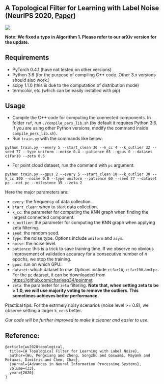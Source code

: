 ## A Topological Filter for Learning with Label Noise (NeurIPS 2020, [Paper](https://arxiv.org/pdf/2012.04835.pdf))

![](https://github.com/pxiangwu/TopoFilter/blob/master/figs/intro.png)

**Note: We fixed a typo in Algorithm 1. Please refer to our arXiv version for the update.**

## Requirements
- PyTorch 0.4.1 (have not tested on other versions)
- Python 3.6 (for the purpose of compiling C++ code. Other 3.x versions should also work.)
- scipy 1.1.0 (this is due to the computation of distribution mode)
- termcolor, etc (which can be easily installed with pip)

## Usage
- Compile the C++ code for computing the connected components. In folder `ref`, run `./compile_pers_lib.sh` (by default it requires Python 3.6. If you are using other Python versions, modify the command inside `compile_pers_lib.sh`).
- Run `train.py` with the commands like below:
```
python train.py --every 5 --start_clean 30 --k_cc 4 --k_outlier 32 --seed 77 --type uniform --noise 0.4 --patience 65 --gpus 0 --dataset cifar10 --zeta 0.5
```
- For point cloud dataset, run the command with `pc` argument:
```
python train.py --gpus 2 --every 5 --start_clean 10 --k_outlier 30 --k_cc 100 --noise 0.8 --type uniform --patience 60 --seed 77 --dataset pc --net pc --milestone 35 --zeta 2
```
Here the major parameters are:
- `every`: the frequency of data collection.
- `start_clean`: when to start data collection.
- `k_cc`: the parameter for computing the KNN graph when finding the largest connected component.
- `k_outlier`: the parameter for computing the KNN graph when applying zeta filtering.
- `seed`: the random seed.
- `type`: the noise type. Options include `uniform` and `asym`.
- `noise`: the noise level.
- `patience`: this is a trick to save training time. If we observe no obvious improvement of validation accuracy for a consecutive number of `N` epochs, we stop the training.
- `gpus`: run on which GPU.
- `dataset`: which dataset to use. Options include `cifar10`, `cifar100` and `pc`. For the `pc` dataset, it can be downloaded from https://github.com/charlesq34/pointnet
- `zeta`: the parameter for `zeta` filtering. **Note that, when setting zeta to be > 1.0, we will use majority voting to remove the outliers. This sometimes achieves better performance.**

Practical tips: For the extrmely noisy scenarios (noise level >= 0.8), we observe setting a larger `k_cc` is better.

_Our code will be further improved to make it cleaner and easier to use._

## Reference:
```
@article{wu2020topological,
  title={A Topological Filter for Learning with Label Noise},
  author={Wu, Pengxiang and Zheng, Songzhu and Goswami, Mayank and Metaxas, Dimitris and Chen, Chao},
  journal={Advances in Neural Information Processing Systems},
  volume={33},
  year={2020}
}
```

